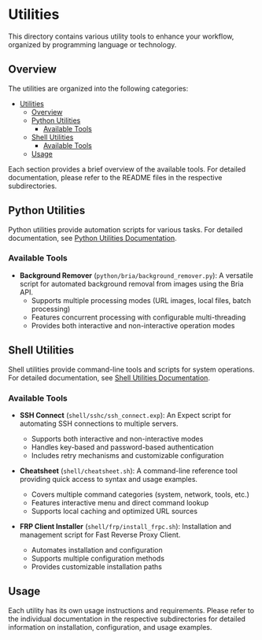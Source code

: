 # Utilities

This directory contains various utility tools to enhance your workflow, organized by programming language or technology.

## Overview

The utilities are organized into the following categories:

- [Utilities](#utilities)
  - [Overview](#overview)
  - [Python Utilities](#python-utilities)
    - [Available Tools](#available-tools)
  - [Shell Utilities](#shell-utilities)
    - [Available Tools](#available-tools-1)
  - [Usage](#usage)

Each section provides a brief overview of the available tools. For detailed documentation, please refer to the README files in the respective subdirectories.

## Python Utilities

Python utilities provide automation scripts for various tasks. For detailed documentation, see [Python Utilities Documentation](./python/README.md).

### Available Tools

- **Background Remover** (`python/bria/background_remover.py`): A versatile script for automated background removal from images using the Bria API.
  - Supports multiple processing modes (URL images, local files, batch processing)
  - Features concurrent processing with configurable multi-threading
  - Provides both interactive and non-interactive operation modes

## Shell Utilities

Shell utilities provide command-line tools and scripts for system operations. For detailed documentation, see [Shell Utilities Documentation](./shell/README.md).

### Available Tools

- **SSH Connect** (`shell/sshc/ssh_connect.exp`): An Expect script for automating SSH connections to multiple servers.
  - Supports both interactive and non-interactive modes
  - Handles key-based and password-based authentication
  - Includes retry mechanisms and customizable configuration

- **Cheatsheet** (`shell/cheatsheet.sh`): A command-line reference tool providing quick access to syntax and usage examples.
  - Covers multiple command categories (system, network, tools, etc.)
  - Features interactive menu and direct command lookup
  - Supports local caching and optimized URL sources

- **FRP Client Installer** (`shell/frp/install_frpc.sh`): Installation and management script for Fast Reverse Proxy Client.
  - Automates installation and configuration
  - Supports multiple configuration methods
  - Provides customizable installation paths

## Usage

Each utility has its own usage instructions and requirements. Please refer to the individual documentation in the respective subdirectories for detailed information on installation, configuration, and usage examples.